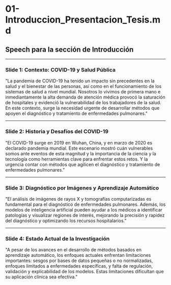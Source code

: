 # 01-Introduccion_Presentacion_Tesis.md

## Speech para la sección de Introducción

---

### Slide 1: Contexto: COVID-19 y Salud Pública

"La pandemia de COVID-19 ha tenido un impacto sin precedentes en la salud y el bienestar de las personas, así como en el funcionamiento de los sistemas de salud a nivel mundial. Nosotros lo vivimos de primera mano e inmediantamente la alta demanda de atención médica provocó la saturación de hospitales y evidenció la vulnerabilidad de los trabajadores de la salud. En este contexto, surge la necesidad urgente de desarrollar métodos que apoyen el diagnóstico y tratamiento de enfermedades pulmonares."

---

### Slide 2: Historia y Desafíos del COVID-19

"El COVID-19 surge en 2019 en Wuhan, China, y en marzo de 2020 es declarado pandemia mundial. Este escenario mostró cuán vulnerables somos ante eventos de esta magnitud y la importancia de la ciencia y la tecnología como herramientas clave para enfrentar estos retos. Y la urgencia contar con métodos que agilicen el diagnóstico y tratamiento de enfermedades pulmonares."

---

### Slide 3: Diagnóstico por Imágenes y Aprendizaje Automático

"El análisis de imágenes de rayos X y tomografías computarizadas es fundamental para el diagnóstico de enfermedades pulmonares. Además, los modelos de inteligencia artificial pueden ayudar a los médicos a identificar patologías y visualizar regiones de interés, mejorando la precisión y rapidez del diagnóstico y optimizando los recursos hospitalarios."

---

### Slide 4: Estado Actual de la Investigación

"A pesar de los avances en el desarrollo de métodos basados en aprendizaje automático, los enfoques actuales enfrentan limitaciones importantes: sesgos por bases de datos pequeñas o no normalizadas, enfoques limitados a enfermedades específicas, y falta de regulación, validación y explicabilidad de los modelos. Estas limitaciones dificultan que su aplicación clínica sea efectiva."
